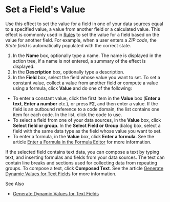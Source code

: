 # Set a Field's Value

Use this effect to set the value for a field in one of your data sources equal to a specified value, a value from another field or a calculated value. This effect is commonly used in [Rules](../../../../data/object-class/modify-an-object-or-identifier-domain/rules.md) to set the value for a field based on the value for another field. For example, when a user enters a *ZIP code*, the *State field* is automatically populated with the correct state.

1.  In the **Name** box, optionally type a name. The name is displayed in the action tree, if a name is not entered, a summary of the effect is displayed.
2.  In the **Description** box, optionally type a description.
3.  In the **Field** box, select the field whose value you want to set. To set a constant value, collect a value from another field or compute a value using a formula, click **Value** and do one of the following:

*   To enter a constant value, click the first item in the **Value** box (**Enter a text**, **Enter a number** etc.), or press **F2**, and then enter a value. If the field is an outbound reference to a code domain, the list contains one item for each code. In the list, click the code to use.
*   To select a field from one of your data sources, in the **Value** box, click **Select field or group**. In the **Select Field or Group** dialog box, select a field with the same data type as the field whose value you want to set.
*   To enter a formula, in the **Value** box, click **Enter a formula**. See the article [Enter a Formula in the Formula Editor](../../../../common-concepts/advanced-expressions/formula-editor.md) for more information.

If the selected field contains text data, you can compose a text by typing text, and inserting formulas and fields from your data sources. The text can contain line breaks and sections used for collecting data from repeating groups. To compose a text, click **Composed Text**. See the article [Generate Dynamic Values for Text Fields](../../../../../defining-the-application-model/action-orchestration/actions/effects/mk:@MSITStore:D:/WSRoot/Genus/Evolution/doc/Help/generate-dynamic-values-for-text-fields.md) for more information.

See Also

*   [Generate Dynamic Values for Text Fields](../generate-dynamic-values-for-text-fields.md)